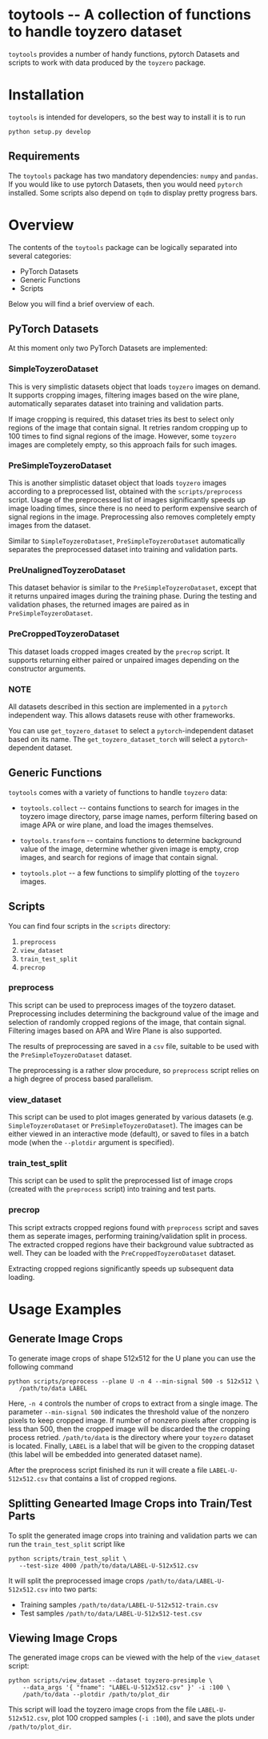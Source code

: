 # toytools -- A collection of functions to handle toyzero dataset

`toytools` provides a number of handy functions, pytorch Datasets and scripts
to work with data produced by the `toyzero` package.

# Installation
`toytools` is intended for developers, so the best way to install it is to run
```
python setup.py develop
```

## Requirements
The `toytools` package has two mandatory dependencies: `numpy` and `pandas`.
If you would like to use pytorch Datasets, then you would need `pytorch`
installed. Some scripts also depend on `tqdm` to display pretty progress bars.


# Overview
The contents of the `toytools` package can be logically separated into several
categories:
* PyTorch Datasets
* Generic Functions
* Scripts

Below you will find a brief overview of each.


## PyTorch Datasets
At this moment only two PyTorch Datasets are implemented:


### SimpleToyzeroDataset
This is very simplistic datasets object that loads `toyzero` images on demand.
It supports cropping images, filtering images based on the wire plane,
automatically separates dataset into training and validation parts.

If image cropping is required, this dataset tries its best to select only
regions of the image that contain signal. It retries random cropping up to 100
times to find signal regions of the image. However, some `toyzero` images are
completely empty, so this approach fails for such images.


### PreSimpleToyzeroDataset
This is another simplistic dataset object that loads `toyzero` images according
to a preprocessed list, obtained with the `scripts/preprocess` script.
Usage of the preprocessed list of images significantly speeds up image loading
times, since there is no need to perform expensive search of signal regions
in the image. Preprocessing also removes completely empty images from the
dataset.

Similar to `SimpleToyzeroDataset`, `PreSimpleToyzeroDataset` automatically
separates the preprocessed dataset into training and validation parts.


### PreUnalignedToyzeroDataset
This dataset behavior is similar to the `PreSimpleToyzeroDataset`, except that
it returns unpaired images during the training phase. During the testing and
validation phases, the returned images are paired as in
`PreSimpleToyzeroDataset`.


### PreCroppedToyzeroDataset
This dataset loads cropped images created by the `precrop` script. It supports
returning either paired or unpaired images depending on the constructor
arguments.


### NOTE
All datasets described in this section are implemented in a `pytorch`
independent way. This allows datasets reuse with other frameworks.

You can use `get_toyzero_dataset` to select a `pytorch`-independent dataset
based on its name.  The `get_toyzero_dataset_torch` will select a
`pytorch`-dependent dataset.


## Generic Functions

`toytools` comes with a variety of functions to handle `toyzero` data:

* `toytools.collect` -- contains functions to search for images in the toyzero
  image directory, parse image names, perform filtering based on image APA
  or wire plane, and load the images themselves.

* `toytools.transform` -- contains functions to determine background value
  of the image, determine whether given image is empty, crop images, and
  search for regions of image that contain signal.

* `toytools.plot` -- a few functions to simplify plotting of the `toyzero`
  images.

## Scripts

You can find four scripts in the `scripts` directory:
1. `preprocess`
2. `view_dataset`
3. `train_test_split`
4. `precrop`

### preprocess

This script can be used to preprocess images of the toyzero dataset.
Preprocessing includes determining the background value of the image
and selection of randomly cropped regions of the image, that contain signal.
Filtering images based on APA and Wire Plane is also supported.

The results of preprocessing are saved in a `csv` file, suitable to be used
with the `PreSimpleToyzeroDataset` dataset.

The preprocessing is a rather slow procedure, so `preprocess` script relies on
a high degree of process based parallelism.

### view_dataset
This script can be used to plot images generated by various datasets
(e.g. `SimpleToyzeroDataset` or `PreSimpleToyzeroDataset`). The images can
be either viewed in an interactive mode (default), or saved to files in a batch
mode (when the ```--plotdir``` argument is specified).

### train_test_split

This script can be used to split the preprocessed list of image crops
(created with the `preprocess` script) into training and test parts.

### precrop

This script extracts cropped regions found with `preprocess` script and saves
them as seperate images, performing training/validation split in process. The
extracted cropped regions have their background value subtracted as well. They
can be loaded with the `PreCroppedToyzeroDataset` dataset.

Extracting cropped regions significantly speeds up subsequent data loading.


# Usage Examples

## Generate Image Crops

To generate image crops of shape 512x512 for the U plane you can use the
following command
```
python scripts/preprocess --plane U -n 4 --min-signal 500 -s 512x512 \
   /path/to/data LABEL
```

Here, `-n 4` controls the number of crops to extract from a single image.
The parameter `--min-signal 500` indicates the threshold value of the nonzero
pixels to keep cropped image. If number of nonzero pixels after cropping
is less than 500, then the cropped image will be discarded the the cropping
process retried. `/path/to/data` is the directory where your `toyzero` dataset
is located. Finally, `LABEL` is a label that will be given to the cropping
dataset (this label will be embedded into generated dataset name).

After the preprocess script finished its run it will create a file
`LABEL-U-512x512.csv` that contains a list of cropped regions.


## Splitting Genearted Image Crops into Train/Test Parts

To split the generated image crops into training and validation parts we can
run the `train_test_split` script like
```
python scripts/train_test_split \
   --test-size 4000 /path/to/data/LABEL-U-512x512.csv
```

It will split the preprocessed image crops `/path/to/data/LABEL-U-512x512.csv`
into two parts:

* Training samples `/path/to/data/LABEL-U-512x512-train.csv`
* Test samples `/path/to/data/LABEL-U-512x512-test.csv`


## Viewing Image Crops

The generated image crops can be viewed with the help of the `view_dataset`
script:
```
python scripts/view_dataset --dataset toyzero-presimple \
    --data_args '{ "fname": "LABEL-U-512x512.csv" }' -i :100 \
    /path/to/data --plotdir /path/to/plot_dir
```

This script will load the toyzero image crops from the file
`LABEL-U-512x512.csv`, plot 100 cropped samples (`-i :100`), and save the
plots under `/path/to/plot_dir`.


